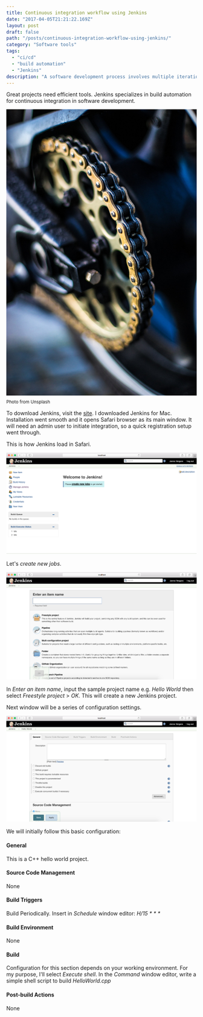 ```yaml
---
title: Continuous integration workflow using Jenkins
date: "2017-04-05T21:21:22.169Z"
layout: post
draft: false
path: "/posts/continuous-integration-workflow-using-jenkins/"
category: "Software tools"
tags:
  - "ci/cd"
  - "build automation"
  - "Jenkins"
description: "A software development process involves multiple iterations of tests, builds and deployments. Jenkins allows seamless integration of these processes providing efficiency and value."
---
```

Great projects need efficient tools. Jenkins specializes in build automation for continuous integration in software development.

![Jenkins](./1.jpg)<sub>Photo from Unsplash</sub>

To download Jenkins, visit the [site](https://www.jenkins.io/). I downloaded Jenkins for Mac. Installation went smooth and it opens Safari browser as its main window. It will need an admin user to initiate integration, so a quick registration setup went through.

This is how Jenkins load in Safari.

![Jenkins setup](./2.png)

Let's _create new jobs_.

![Jenkins create new jobs](./3.png)

In _Enter an item name_, input the sample project name e.g. _Hello World_ then select _Freestyle project_ > _OK_. This will create a new Jenkins project.

Next window will be a series of configuration settings. 

![Jenkins configuration](./4.png)

We will initially follow this basic configuration:
#### General
This is a C++ hello world project.

#### Source Code Management
None

#### Build Triggers
Build Periodically. Insert in _Schedule_ window editor: _H/15 * * *_

#### Build Environment
None

#### Build
Configuration for this section depends on your working environment. For my purpose, I'll select _Execute shell_. In the _Command_ window editor, write a simple shell script to build _HelloWorld.cpp_

#### Post-build Actions
None